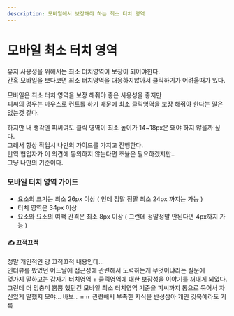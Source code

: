 ```yaml
---
description: 모바일에서 보장해야 하는 최소 터치 영역
---
```


# 모바일 최소 터치 영역

유저 사용성을 위해서는 최소 터치영역이 보장이 되어야한다.  
간혹 모바일을 보다보면 최소 터치영역을 대응하지않아서 클릭하기가 어려울때가 있다.

모바일은 최소 터치 영역을 보장 해줘야 좋은 사용성을 좋지만  
피씨의 경우는 마우스로 컨트롤 하기 때문에 최소 클릭영역을 보장 해줘야 한다는 말은 없는것 같다.

하지만 내 생각엔 피씨여도 클릭 영역이 최소 높이가 14~18px은 돼야 하지 않을까 싶다.  
그래서 항상 작업시 나만의 가이드를 가지고 진행한다.  
만역 협업자가 이 의견에 동의하지 않는다면 조율은 필요하겠지만..   
그냥 나만의 기준이다.

### 모바일 터치 영역 가이드

* 요소의 크기는 최소 26px 이상 \( 인데 정말 정말 최소 24px 까지는 가능 \)
* 터치 영역은 34px 이상
* 요소와 요소의 여백 간격은 최소 8px 이상 \( 그런데 정말정말 안된다면 4px까지 가능 \)



#### ✍️  끄적끄적

정말 개인적인 걍 끄적끄적 내용인데...   
인터뷰를 봤었던 어느날에 접근성에 관련해서 노력하는게 무엇이냐라는 질문에  
몇가지 말하고는 갑자기 터치영역 + 클릭영역에 대한 보장성을 이야기를 꺼내게 되었다.  
그런데 더 멍충미 뿜뿜 했던건 모바일 최소 터치영역 기준을 피씨까지 통으로 묶어서 자신있게 말했지 모야...  바보.. ㅠㅠ 관련해서 부족한 지식을 반성삼아 개인 깃북에라도 기록 



